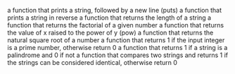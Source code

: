 a function that prints a string, followed by a new line (puts) a function that prints a string in reverse a function that returns the length of a string a function that returns the factorial of a given number a function that returns the value of x raised to the power of y (pow) a function that returns the natural square root of a number a function that returns 1 if the input integer is a prime number, otherwise return 0 a function that returns 1 if a string is a palindrome and 0 if not a function that compares two strings and returns 1 if the strings can be considered identical, otherwise return 0
